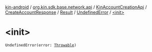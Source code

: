 [kin-android](../../../../../index.md) / [org.kin.sdk.base.network.api](../../../../index.md) / [KinAccountCreationApi](../../../index.md) / [CreateAccountResponse](../../index.md) / [Result](../index.md) / [UndefinedError](index.md) / [&lt;init&gt;](./-init-.md)

# &lt;init&gt;

`UndefinedError(error: `[`Throwable`](https://kotlinlang.org/api/latest/jvm/stdlib/kotlin/-throwable/index.html)`)`